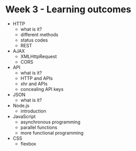 # Week 3 - Learning outcomes

- HTTP
  - what is it?
  - different methods
  - status codes
  - REST
- AJAX
  - XMLHttpRequest
  - CORS
- API
  - what is it?
  - HTTP and APIs
  - xhr and APIs
  - concealing API keys
- JSON
  - what is it?
- Node.js
  - introduction
- JavaScript
  - asynchronous programming
  - parallel functions
  - more functional programming
- CSS
  - flexbox
